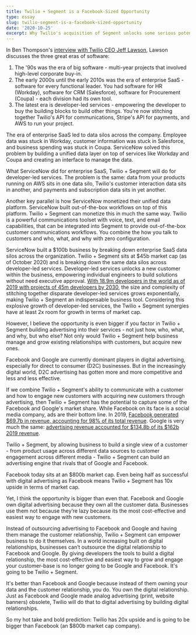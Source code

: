 ```yaml
---
title: Twilio + Segment is a Facebook-Sized Opportunity
type: essay
slug: twilio-segment-is-a-facebook-sized-opportunity
date: '2020-10-25'
excerpt: Why Twilio's acquisition of Segment unlocks some serious potential to disrupt not just change how digital relationships are built, but disrupt the broader digital advertising market.
---
```

In Ben Thompson's [interview with Twilio CEO Jeff Lawson](https://stratechery.com/2020/twilio-acquires-segment-what-is-segment-an-interview-with-twilio-ceo-jeff-lawson/), Lawson discusses the three great eras of software:

1. The '90s was the era of big software - multi-year projects that involved high-level corporate buy-in.
2. The early 2000s until the early 2010s was the era of enterprise SaaS - software for every functional leader. You had software for HR (Workday), software for CRM (Salesforce), software for Procurement (Coupa) - each division had its own tool.
3. The latest era is developer-led services - empowering the developer to buy the building blocks to build other things. You're now stitching together Twilio's API for communications, Stripe's API for payments, and AWS to run your project.

The era of enterprise SaaS led to data silos across the company. Employee data was stuck in Workday, customer information was stuck in Salesforce, and business spending was stuck in Coupa. ServiceNow solved this problem by building a unified data layer on top of services like Workday and Coupa and creating an interface to manage the data.

What ServiceNow did for enterprise SaaS, Twilio + Segment will do for developer-led services. The problem is the same: data from your products running on AWS sits in one data silo, Twilio's customer interaction data sits in another, and payments and subscription data sits in yet another.

Another key parallel is how ServiceNow monetized their unified data platform. ServiceNow built out-of-the-box workflows on top of this platform. Twilio + Segment can monetize this in much the same way. Twilio is a powerful communications toolset with voice, text, and email capabilities, that can be integrated into Segment to provide out-of-the-box customer communications workflows. You combine the how you talk to customers and who, what, and why with zero configuration.

ServiceNow built a $100b business by breaking down enterprise SaaS data silos across the organization. Twilio + Segment sits at $45b market cap (as of October 2020) and is breaking down the same data silos across developer-led services. Developer-led services unlocks a new customer within the business, empowering individual engineers to build solutions without need executive approval. [With 18.9m developers in the world as of 2019 with projects of 45m developers by 2030](https://www.notion.so/edithlabs/Twilio-Segment-is-a-Facebook-Sized-Opportunity-f84a636f5e4e44e79a09d6de45f7b798#b35e0d69e9ff43c2838a8026a6ccf63d), the size and complexity of stitching together disparate developer-led services grows exponentially, making Twilio + Segment an indispensable business tool. Considering this explosive growth of developer-led services, the Twilio + Segment synergies have at least 2x room for growth in terms of market cap.

However, I believe the opportunity is even bigger if you factor in Twilio + Segment building advertising into their services - not just how, who, what, and why, but who else? Not only would Twilio + Segment help business manage and grow existing relationships with customers, but acquire new ones.

Facebook and Google are currently dominant players in digital advertising, especially for direct to consumer (D2C) businesses. But in the increasingly digital world, D2C advertising has gotten more and more competitive and less and less effective.

If we combine Twilio + Segment's ability to communicate with a customer and how to engage new customers with acquiring new customers through advertising, then Twilio + Segment has the potential to capture some of the Facebook and Google's market share. While Facebook on its face is a social media company, ads are their bottom line. In 2019, [Facebook generated $69.7b in revenue, accounting for 98% of its total revenue](https://www.cnn.com/2020/06/30/tech/facebook-ad-business-boycott/index.html). Google is very much the same: [advertising revenue accounted for $134.8b of its $162b 2019 revenue](https://abc.xyz/investor/static/pdf/2019Q4_alphabet_earnings_release.pdf?cache=05bd9fe).

Twilio + Segment, by allowing business to build a single view of a customer - from product usage across different data sources to customer engagement across different media - Twilio + Segment can build an advertising engine that rivals that of Google and Facebook.

Facebook today sits at an $800b market cap. Even being half as successful with digital advertising as Facebook means Twilio + Segment has 10x upside in terms of market cap.

Yet, I think the opportunity is bigger than even that. Facebook and Google own digital advertising because they own all the customer data. Businesses use them not because they’re lazy because its the most cost-effective and easiest way to engage with new customers.

Instead of outsourcing advertising to Facebook and Google and having them manage the customer relationship, Twilio + Segment can empower business to do it themselves. In a world increasing built on digital relationships, businesses can’t outsource the digital relationship to Facebook and Google. By giving developers the tools to build a digital relationship, the most cost-effective and easiest way to grow and engage your customer-base is no longer going to be Google and Facebook. It's going to be Twilio + Segment.

It's better than Facebook and Google because instead of them owning your data and the customer relationship, you do. You own the digital relationship. Just as Facebook and Google made analog advertising (print, website banners) obsolete, Twilio will do that to digital advertising by building digital relationships.

So my hot take and bold prediction: Twilio has 20x upside and is going to be bigger than Facebook (an $800b market cap company).